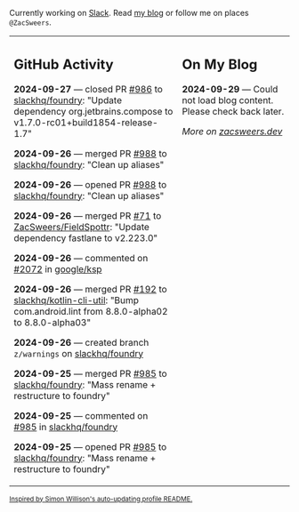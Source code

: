 Currently working on [Slack](https://slack.com/). Read [my blog](https://zacsweers.dev/) or follow me on places `@ZacSweers`.

<table><tr><td valign="top" width="60%">

## GitHub Activity
<!-- githubActivity starts -->
**2024-09-27** — closed PR [#986](https://github.com/slackhq/foundry/pull/986) to [slackhq/foundry](https://github.com/slackhq/foundry): "Update dependency org.jetbrains.compose to v1.7.0-rc01+build1854-release-1.7"

**2024-09-26** — merged PR [#988](https://github.com/slackhq/foundry/pull/988) to [slackhq/foundry](https://github.com/slackhq/foundry): "Clean up aliases"

**2024-09-26** — opened PR [#988](https://github.com/slackhq/foundry/pull/988) to [slackhq/foundry](https://github.com/slackhq/foundry): "Clean up aliases"

**2024-09-26** — merged PR [#71](https://github.com/ZacSweers/FieldSpottr/pull/71) to [ZacSweers/FieldSpottr](https://github.com/ZacSweers/FieldSpottr): "Update dependency fastlane to v2.223.0"

**2024-09-26** — commented on [#2072](https://github.com/google/ksp/issues/2072#issuecomment-2377893673) in [google/ksp](https://github.com/google/ksp)

**2024-09-26** — merged PR [#192](https://github.com/slackhq/kotlin-cli-util/pull/192) to [slackhq/kotlin-cli-util](https://github.com/slackhq/kotlin-cli-util): "Bump com.android.lint from 8.8.0-alpha02 to 8.8.0-alpha03"

**2024-09-26** — created branch `z/warnings` on [slackhq/foundry](https://github.com/slackhq/foundry)

**2024-09-25** — merged PR [#985](https://github.com/slackhq/foundry/pull/985) to [slackhq/foundry](https://github.com/slackhq/foundry): "Mass rename + restructure to foundry"

**2024-09-25** — commented on [#985](https://github.com/slackhq/foundry/pull/985#issuecomment-2375385832) in [slackhq/foundry](https://github.com/slackhq/foundry)

**2024-09-25** — opened PR [#985](https://github.com/slackhq/foundry/pull/985) to [slackhq/foundry](https://github.com/slackhq/foundry): "Mass rename + restructure to foundry"
<!-- githubActivity ends -->
</td><td valign="top" width="40%">

## On My Blog
<!-- blog starts -->
**2024-09-29** — Could not load blog content. Please check back later.
<!-- blog ends -->
_More on [zacsweers.dev](https://zacsweers.dev/)_
</td></tr></table>

<sub><a href="https://simonwillison.net/2020/Jul/10/self-updating-profile-readme/">Inspired by Simon Willison's auto-updating profile README.</a></sub>